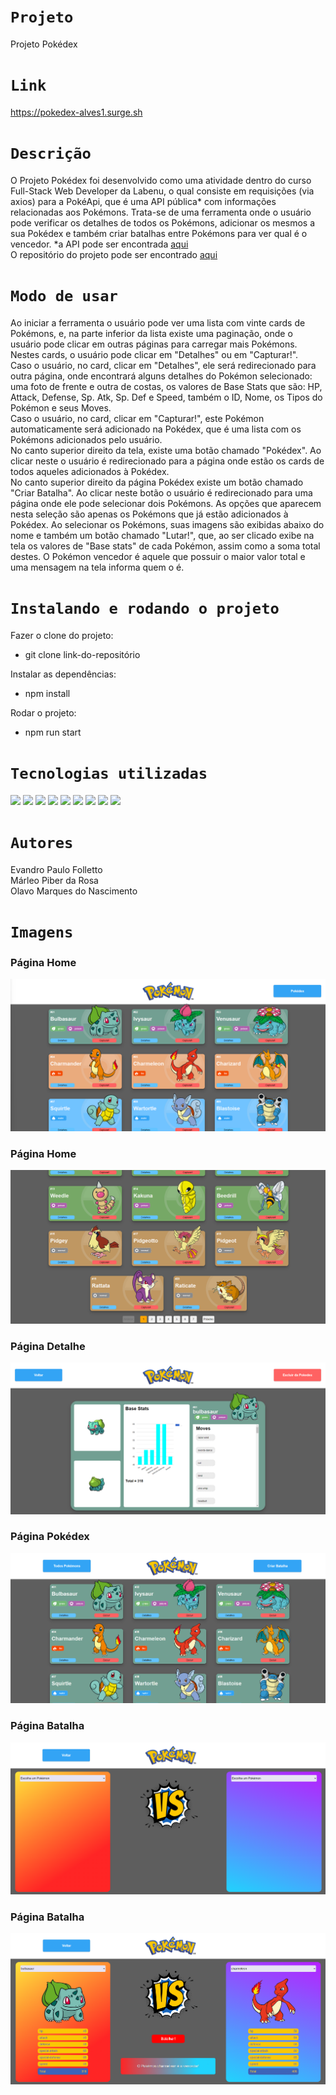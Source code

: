 # `Projeto`
Projeto Pokédex

# `Link`
https://pokedex-alves1.surge.sh


# `Descrição`
O Projeto Pokédex foi desenvolvido como uma atividade dentro do curso Full-Stack Web Developer da Labenu, o qual consiste em requisições (via axios) para a PokéApi, que é uma API pública* com informações relacionadas aos Pokémons.
Trata-se de uma ferramenta onde o usuário pode verificar os detalhes de todos os Pokémons, adicionar os mesmos a sua Pokédex e também criar batalhas entre Pokémons para ver qual é o vencedor.
*a API pode ser encontrada [aqui](https://pokeapi.co/)
</br>
O repositório do projeto pode ser encontrado [aqui](https://github.com/future4code/Alves-pokedex1)

# `Modo de usar`
Ao iniciar a ferramenta o usuário pode ver uma lista com vinte cards de Pokémons, e, na parte inferior da lista existe uma paginação, onde o usuário pode clicar em outras páginas para carregar mais Pokémons. Nestes cards, o usuário pode clicar em "Detalhes" ou em "Capturar!".
</br>
Caso o usuário, no card, clicar em "Detalhes", ele será redirecionado para outra página, onde encontrará alguns detalhes do Pokémon selecionado: uma foto de frente e outra de costas, os valores de Base Stats que são: HP, Attack, Defense, Sp. Atk, Sp. Def e Speed, também o ID, Nome, os Tipos do Pokémon e seus Moves.
</br>
Caso o usuário, no card, clicar em "Capturar!", este Pokémon automaticamente será adicionado na Pokédex, que é uma lista com os Pokémons adicionados pelo usuário.
</br>
No canto superior direito da tela, existe uma botão chamado "Pokédex". Ao clicar neste o usuário é redirecionado para a página onde estão os cards de todos aqueles adicionados à Pokédex.
</br>
No canto superior direito da página Pokédex existe um botão chamado "Criar Batalha". Ao clicar neste botão o usuário é redirecionado para uma página onde ele pode selecionar dois Pokémons. As opções que aparecem nesta seleção são apenas os Pokémons que já estão adicionados à Pokédex. Ao selecionar os Pokémons, suas imagens são exibidas abaixo do nome e também um botão chamado "Lutar!", que, ao ser clicado exibe na tela os valores de "Base stats" de cada Pokémon, assim como a soma total destes. O Pokémon vencedor é aquele que possuir o maior valor total e uma mensagem na tela informa quem o é.

# `Instalando e rodando o projeto`
Fazer o clone do projeto:
- git clone link-do-repositório

Instalar as dependências:
- npm install

Rodar o projeto:
- npm run start

# `Tecnologias utilizadas`
<div>
<img src="https://img.shields.io/badge/Visual_Studio_Code-0078D4?style=for-the-badge&logo=visual%20studio%20code&logoColor=white">
<img src="https://img.shields.io/badge/JavaScript-F7DF1E?style=for-the-badge&logo=javascript&logoColor=black">
<img src="https://img.shields.io/badge/HTML5-E34F26?style=for-the-badge&logo=html5&logoColor=white">
<img src="https://img.shields.io/badge/styled--components-DB7093?style=for-the-badge&logo=styled-components&logoColor=white">
<img src="https://img.shields.io/badge/React-20232A?style=for-the-badge&logo=react&logoColor=61DAFB">
<img src="https://img.shields.io/badge/GIT-E44C30?style=for-the-badge&logo=git&logoColor=white">
<img src="https://img.shields.io/badge/GitHub-100000?style=for-the-badge&logo=github&logoColor=white">
<img src="https://img.shields.io/badge/Markdown-000000?style=for-the-badge&logo=markdown&logoColor=white">
<img src="https://img.shields.io/badge/React_Router-CA4245?style=for-the-badge&logo=react-router&logoColor=white">
</div>

# `Autores`
Evandro Paulo Folletto </br>
Márleo Piber da Rosa </br>
Olavo Marques do Nascimento </br>

# `Imagens`
### Página Home
<img src="./alves-pokedex1/src/assets/img_readme/site1.png"/>

### Página Home
<img src="./alves-pokedex1/src/assets/img_readme/site2.png"/>

### Página Detalhe
<img src="./alves-pokedex1/src/assets/img_readme/site3.png"/>

### Página Pokédex
<img src="./alves-pokedex1/src/assets/img_readme/site4.png"/>

### Página Batalha
<img src="./alves-pokedex1/src/assets/img_readme/site5.png"/>

### Página Batalha
<img src="./alves-pokedex1/src/assets/img_readme/site6.png"/>
